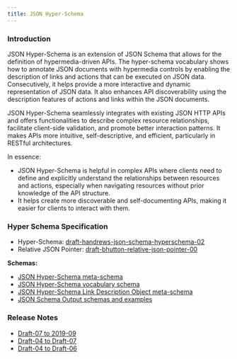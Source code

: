 ```yaml
---
title: JSON Hyper-Schema
---
```


### Introduction

JSON Hyper-Schema is an extension of JSON Schema that allows for the definition of hypermedia-driven APIs. The hyper-schema vocabulary shows how to annotate JSON documents with hypermedia controls by enabling the description of links and actions that can be executed on JSON data. Consecutively, it helps provide a more interactive and dynamic representation of JSON data. It also enhances API discoverability using the description features of actions and links within the JSON documents.

JSON Hyper-Schema seamlessly integrates with existing JSON HTTP APIs and offers functionalities to describe complex resource relationships, facilitate client-side validation, and promote better interaction patterns. It makes APIs more intuitive, self-descriptive, and efficient, particularly in RESTful architectures.

In essence:

- JSON Hyper-Schema is helpful in complex APIs where clients need to define and explicitly understand the relationships between resources and actions, especially when navigating resources without prior knowledge of the API structure.
- It helps create more discoverable and self-documenting APIs, making it easier for clients to interact with them.

### Hyper Schema Specification

- Hyper-Schema: [draft-handrews-json-schema-hyperschema-02](../draft/2019-09/json-schema-hypermedia.html)
- Relative JSON Pointer: [draft-bhutton-relative-json-pointer-00](https://datatracker.ietf.org/doc/html/draft-bhutton-relative-json-pointer-00.html)

**Schemas:**

- [JSON Hyper-Schema meta-schema](../draft/2020-12/hyper-schema)
- [JSON Hyper-Schema vocabulary schema](../draft/2020-12/meta/hyper-schema)
- [JSON Hyper-Schema Link Description Object meta-schema](../draft/2020-12/links)
- [JSON Schema Output schemas and examples](../draft/2019-09/output/hyper-schema)

### Release Notes

- [Draft-07 to 2019-09](../draft/2019-09/release-notes#hyper-schema-vocabulary)
- [Draft-04 to Draft-07](../draft-07/json-hyper-schema-release-notes)
- [Draft-04 to Draft-06](../draft-06/json-hyper-schema-release-notes)
